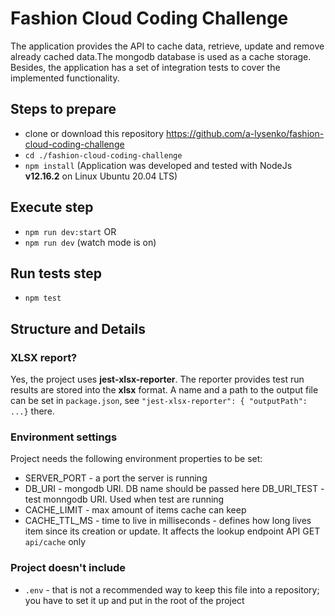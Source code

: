 # Fashion Cloud Coding Challenge

The application provides the API to cache data, retrieve, update and remove already cached data.The mongodb database is used as a cache storage.
Besides, the application has a set of integration tests to cover the implemented functionality.

## Steps to prepare

- clone or download this repository https://github.com/a-lysenko/fashion-cloud-coding-challenge
- `cd ./fashion-cloud-coding-challenge`
- `npm install` (Application was developed and tested with NodeJs **v12.16.2** on Linux Ubuntu 20.04 LTS)

## Execute step

- `npm run dev:start`
OR
- `npm run dev` (watch mode is on)

## Run tests step

- `npm test`

## Structure and Details

### XLSX report?
Yes, the project uses **jest-xlsx-reporter**. The reporter provides test run results are stored into the **xlsx** format. 
A name and a path to the output file can be set in `package.json`, see `"jest-xlsx-reporter": { "outputPath": ...}` there.


### Environment settings
Project needs the following environment properties to be set:
* SERVER_PORT - a port the server is running
* DB_URI - mongodb URI. DB name should be passed here
DB_URI_TEST - test monngodb URI. Used when test are running
* CACHE_LIMIT - max amount of items cache can keep
* CACHE_TTL_MS - time to live in milliseconds - defines how long lives item since its creation or update. It affects the lookup endpoint API GET `api/cache` only

### Project doesn't include
* `.env` - that is not a recommended way to keep this file into a repository; you have to set it up and put in the root of the project

